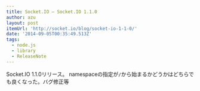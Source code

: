 ```yaml
---
title: Socket.IO — Socket.IO 1.1.0
author: azu
layout: post
itemUrl: 'http://socket.io/blog/socket-io-1-1-0/'
date: '2014-09-05T00:35:49.513Z'
tags:
  - node.js
  - library
  - ReleaseNote
---
```

Socket.IO 1.1.0リリース。
namespaceの指定が`/`から始まるかどうかはどちらでも良くなった。バグ修正等

